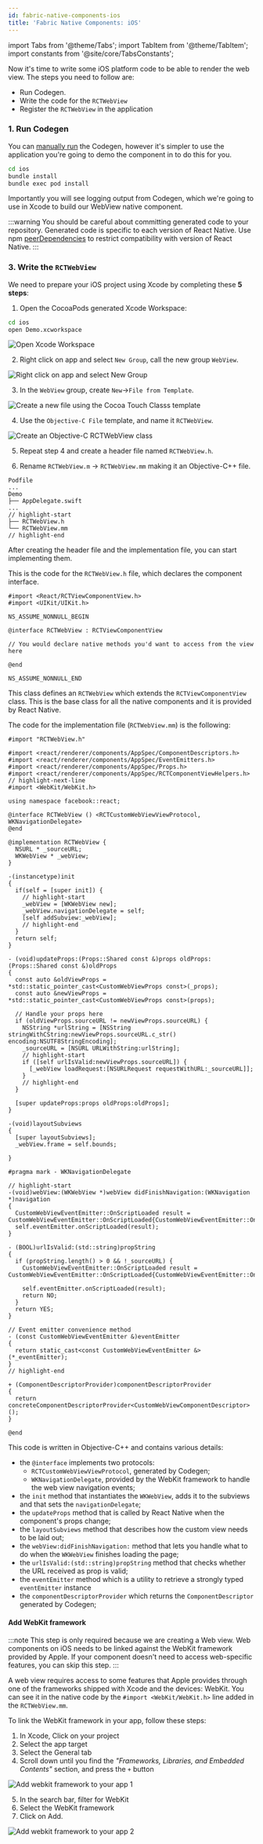 ```yaml
---
id: fabric-native-components-ios
title: 'Fabric Native Components: iOS'
---
```


import Tabs from '@theme/Tabs'; import TabItem from '@theme/TabItem'; import constants from '@site/core/TabsConstants';

Now it's time to write some iOS platform code to be able to render the web view. The steps you need to follow are:

- Run Codegen.
- Write the code for the `RCTWebView`
- Register the `RCTWebView` in the application

### 1. Run Codegen

You can [manually run](the-new-architecture/codegen-cli) the Codegen, however it's simpler to use the application you're going to demo the component in to do this for you.

```bash
cd ios
bundle install
bundle exec pod install
```

Importantly you will see logging output from Codegen, which we're going to use in Xcode to build our WebView native component.

:::warning
You should be careful about committing generated code to your repository. Generated code is specific to each version of React Native. Use npm [peerDependencies](https://nodejs.org/en/blog/npm/peer-dependencies) to restrict compatibility with version of React Native.
:::

### 3. Write the `RCTWebView`

We need to prepare your iOS project using Xcode by completing these **5 steps**:

1. Open the CocoaPods generated Xcode Workspace:

```bash
cd ios
open Demo.xcworkspace
```

<img class="half-size" alt="Open Xcode Workspace" src="/docs/assets/fabric-native-components/1.webp" />

2. Right click on app and select <code>New Group</code>, call the new group `WebView`.

<img class="half-size" alt="Right click on app and select New Group" src="/docs/assets/fabric-native-components/2.webp" />

3. In the `WebView` group, create <code>New</code>→<code>File from Template</code>.

<img class="half-size" alt="Create a new file using the Cocoa Touch Classs template" src="/docs/assets/fabric-native-components/3.webp" />

4. Use the <code>Objective-C File</code> template, and name it <code>RCTWebView</code>.

<img class="half-size" alt="Create an Objective-C RCTWebView class" src="/docs/assets/fabric-native-components/4.webp" />

5. Repeat step 4 and create a header file named `RCTWebView.h`.

6. Rename <code>RCTWebView.m</code> → <code>RCTWebView.mm</code> making it an Objective-C++ file.

```text title="Demo/ios"
Podfile
...
Demo
├── AppDelegate.swift
...
// highlight-start
├── RCTWebView.h
└── RCTWebView.mm
// highlight-end
```

After creating the header file and the implementation file, you can start implementing them.

This is the code for the `RCTWebView.h` file, which declares the component interface.

```objc title="Demo/RCTWebView/RCTWebView.h"
#import <React/RCTViewComponentView.h>
#import <UIKit/UIKit.h>

NS_ASSUME_NONNULL_BEGIN

@interface RCTWebView : RCTViewComponentView

// You would declare native methods you'd want to access from the view here

@end

NS_ASSUME_NONNULL_END
```

This class defines an `RCTWebView` which extends the `RCTViewComponentView` class. This is the base class for all the native components and it is provided by React Native.

The code for the implementation file (`RCTWebView.mm`) is the following:

```objc title="Demo/RCTWebView/RCTWebView.mm"
#import "RCTWebView.h"

#import <react/renderer/components/AppSpec/ComponentDescriptors.h>
#import <react/renderer/components/AppSpec/EventEmitters.h>
#import <react/renderer/components/AppSpec/Props.h>
#import <react/renderer/components/AppSpec/RCTComponentViewHelpers.h>
// highlight-next-line
#import <WebKit/WebKit.h>

using namespace facebook::react;

@interface RCTWebView () <RCTCustomWebViewViewProtocol, WKNavigationDelegate>
@end

@implementation RCTWebView {
  NSURL * _sourceURL;
  WKWebView * _webView;
}

-(instancetype)init
{
  if(self = [super init]) {
    // highlight-start
    _webView = [WKWebView new];
    _webView.navigationDelegate = self;
    [self addSubview:_webView];
    // highlight-end
  }
  return self;
}

- (void)updateProps:(Props::Shared const &)props oldProps:(Props::Shared const &)oldProps
{
  const auto &oldViewProps = *std::static_pointer_cast<CustomWebViewProps const>(_props);
  const auto &newViewProps = *std::static_pointer_cast<CustomWebViewProps const>(props);

  // Handle your props here
  if (oldViewProps.sourceURL != newViewProps.sourceURL) {
    NSString *urlString = [NSString stringWithCString:newViewProps.sourceURL.c_str() encoding:NSUTF8StringEncoding];
    _sourceURL = [NSURL URLWithString:urlString];
    // highlight-start
    if ([self urlIsValid:newViewProps.sourceURL]) {
      [_webView loadRequest:[NSURLRequest requestWithURL:_sourceURL]];
    }
    // highlight-end
  }

  [super updateProps:props oldProps:oldProps];
}

-(void)layoutSubviews
{
  [super layoutSubviews];
  _webView.frame = self.bounds;

}

#pragma mark - WKNavigationDelegate

// highlight-start
-(void)webView:(WKWebView *)webView didFinishNavigation:(WKNavigation *)navigation
{
  CustomWebViewEventEmitter::OnScriptLoaded result = CustomWebViewEventEmitter::OnScriptLoaded{CustomWebViewEventEmitter::OnScriptLoadedResult::Success};
  self.eventEmitter.onScriptLoaded(result);
}

- (BOOL)urlIsValid:(std::string)propString
{
  if (propString.length() > 0 && !_sourceURL) {
    CustomWebViewEventEmitter::OnScriptLoaded result = CustomWebViewEventEmitter::OnScriptLoaded{CustomWebViewEventEmitter::OnScriptLoadedResult::Error};

    self.eventEmitter.onScriptLoaded(result);
    return NO;
  }
  return YES;
}

// Event emitter convenience method
- (const CustomWebViewEventEmitter &)eventEmitter
{
  return static_cast<const CustomWebViewEventEmitter &>(*_eventEmitter);
}
// highlight-end

+ (ComponentDescriptorProvider)componentDescriptorProvider
{
  return concreteComponentDescriptorProvider<CustomWebViewComponentDescriptor>();
}

@end
```

This code is written in Objective-C++ and contains various details:

- the `@interface` implements two protocols:
  - `RCTCustomWebViewViewProtocol`, generated by Codegen;
  - `WKNavigationDelegate`, provided by the WebKit framework to handle the web view navigation events;
- the `init` method that instantiates the `WKWebView`, adds it to the subviews and that sets the `navigationDelegate`;
- the `updateProps` method that is called by React Native when the component's props change;
- the `layoutSubviews` method that describes how the custom view needs to be laid out;
- the `webView:didFinishNavigation:` method that lets you handle what to do when the `WKWebView` finishes loading the page;
- the `urlIsValid:(std::string)propString` method that checks whether the URL received as prop is valid;
- the `eventEmitter` method which is a utility to retrieve a strongly typed `eventEmitter` instance
- the `componentDescriptorProvider` which returns the `ComponentDescriptor` generated by Codegen;

#### Add WebKit framework

:::note
This step is only required because we are creating a Web view. Web components on iOS needs to be linked against the WebKit framework provided by Apple. If your component doesn't need to access web-specific features, you can skip this step.
:::

A web view requires access to some features that Apple provides through one of the frameworks shipped with Xcode and the devices: WebKit.
You can see it in the native code by the `#import <WebKit/WebKit.h>` line added in the `RCTWebView.mm`.

To link the WebKit framework in your app, follow these steps:

1. In Xcode, Click on your project
2. Select the app target
3. Select the General tab
4. Scroll down until you find the _"Frameworks, Libraries, and Embedded Contents"_ section, and press the `+` button

<img class="half-size" alt="Add webkit framework to your app 1" src="/docs/assets/AddWebKitFramework1.png" />

5. In the search bar, filter for WebKit
6. Select the WebKit framework
7. Click on Add.

<img class="half-size" alt="Add webkit framework to your app 2" src="/docs/assets/AddWebKitFramework2.png" />
